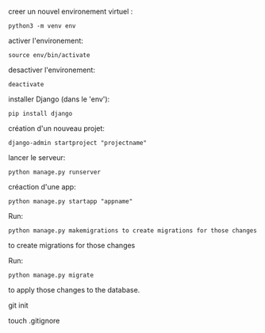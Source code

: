 creer un nouvel environement virtuel :
```
python3 -m venv env
```

activer l'environement:
```
source env/bin/activate
```

desactiver l'environement:
```
deactivate
```

installer Django (dans le 'env'):
```
pip install django
```

création d'un nouveau projet:

```
django-admin startproject "projectname"
```

lancer le serveur:

```
python manage.py runserver
```

créaction d'une app:

```
python manage.py startapp "appname"
```

Run: 
```
python manage.py makemigrations to create migrations for those changes
```
to create migrations for those changes

Run:

```
python manage.py migrate 
```
to apply those changes to the database.

git init

touch .gitignore

